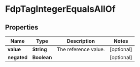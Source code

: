 

# FdpTagIntegerEqualsAllOf


## Properties

| Name | Type | Description | Notes |
|------------ | ------------- | ------------- | -------------|
|**value** | **String** | The reference value. |  [optional] |
|**negated** | **Boolean** |  |  [optional] |



